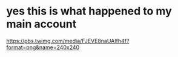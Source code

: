 # yes this is what happened to my main account 


https://pbs.twimg.com/media/FJEVE8naUAIfh4f?format=png&name=240x240
